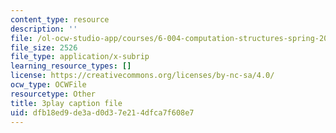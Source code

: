 ```yaml
---
content_type: resource
description: ''
file: /ol-ocw-studio-app/courses/6-004-computation-structures-spring-2017/dfb18ed9de3ad0d37e214dfca7f608e7_qY5Rr-PTMMc.srt
file_size: 2526
file_type: application/x-subrip
learning_resource_types: []
license: https://creativecommons.org/licenses/by-nc-sa/4.0/
ocw_type: OCWFile
resourcetype: Other
title: 3play caption file
uid: dfb18ed9-de3a-d0d3-7e21-4dfca7f608e7
---
```

